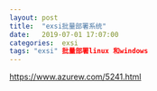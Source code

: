 ```yaml
---
layout: post
title:  "exsi批量部署系统"
date:   2019-07-01 17:07:00 
categories:  exsi
tags: "exsi" 批量部署linux 和windows
---
```


https://www.azurew.com/5241.html
